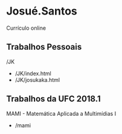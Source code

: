 # Josué.Santos

Currículo online

## Trabalhos Pessoais

/JK
* /JK/index.html
* /JK/josukaka.html

## Trabalhos da UFC 2018.1

MAMI - Matemática Aplicada a Multimídias I
* /mami